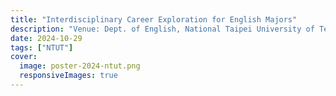 ```yaml
---
title: "Interdisciplinary Career Exploration for English Majors"
description: "Venue: Dept. of English, National Taipei University of Technology"
date: 2024-10-29
tags: ["NTUT"]
cover:
  image: poster-2024-ntut.png
  responsiveImages: true
---
```

